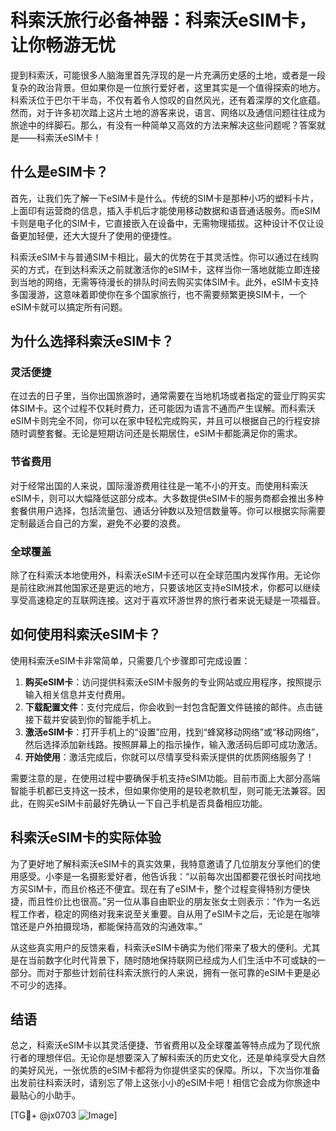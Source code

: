 # 科索沃旅行必备神器：科索沃eSIM卡，让你畅游无忧

提到科索沃，可能很多人脑海里首先浮现的是一片充满历史感的土地，或者是一段复杂的政治背景。但如果你是一位旅行爱好者，这里其实是一个值得探索的地方。科索沃位于巴尔干半岛，不仅有着令人惊叹的自然风光，还有着深厚的文化底蕴。然而，对于许多初次踏上这片土地的游客来说，语言、网络以及通信问题往往成为旅途中的绊脚石。那么，有没有一种简单又高效的方法来解决这些问题呢？答案就是——科索沃eSIM卡！

## 什么是eSIM卡？

首先，让我们先了解一下eSIM卡是什么。传统的SIM卡是那种小巧的塑料卡片，上面印有运营商的信息，插入手机后才能使用移动数据和语音通话服务。而eSIM卡则是电子化的SIM卡，它直接嵌入在设备中，无需物理插拔。这种设计不仅让设备更加轻便，还大大提升了使用的便捷性。

科索沃eSIM卡与普通SIM卡相比，最大的优势在于其灵活性。你可以通过在线购买的方式，在到达科索沃之前就激活你的eSIM卡，这样当你一落地就能立即连接到当地的网络，无需等待漫长的排队时间去购买实体SIM卡。此外，eSIM卡支持多国漫游，这意味着即使你在多个国家旅行，也不需要频繁更换SIM卡，一个eSIM卡就可以搞定所有问题。

## 为什么选择科索沃eSIM卡？

### 灵活便捷

在过去的日子里，当你出国旅游时，通常需要在当地机场或者指定的营业厅购买实体SIM卡。这个过程不仅耗时费力，还可能因为语言不通而产生误解。而科索沃eSIM卡则完全不同，你可以在家中轻松完成购买，并且可以根据自己的行程安排随时调整套餐。无论是短期访问还是长期居住，eSIM卡都能满足你的需求。

### 节省费用

对于经常出国的人来说，国际漫游费用往往是一笔不小的开支。而使用科索沃eSIM卡，则可以大幅降低这部分成本。大多数提供eSIM卡的服务商都会推出多种套餐供用户选择，包括流量包、通话分钟数以及短信数量等。你可以根据实际需要定制最适合自己的方案，避免不必要的浪费。

### 全球覆盖

除了在科索沃本地使用外，科索沃eSIM卡还可以在全球范围内发挥作用。无论你是前往欧洲其他国家还是更远的地方，只要该地区支持eSIM技术，你都可以继续享受高速稳定的互联网连接。这对于喜欢环游世界的旅行者来说无疑是一项福音。

## 如何使用科索沃eSIM卡？

使用科索沃eSIM卡非常简单，只需要几个步骤即可完成设置：

1. **购买eSIM卡**：访问提供科索沃eSIM卡服务的专业网站或应用程序，按照提示输入相关信息并支付费用。
2. **下载配置文件**：支付完成后，你会收到一封包含配置文件链接的邮件。点击链接下载并安装到你的智能手机上。
3. **激活eSIM卡**：打开手机上的“设置”应用，找到“蜂窝移动网络”或“移动网络”，然后选择添加新线路。按照屏幕上的指示操作，输入激活码后即可成功激活。
4. **开始使用**：激活完成后，你就可以尽情享受科索沃提供的优质网络服务了！

需要注意的是，在使用过程中要确保手机支持eSIM功能。目前市面上大部分高端智能手机都已支持这一技术，但如果你使用的是较老款机型，则可能无法兼容。因此，在购买eSIM卡前最好先确认一下自己手机是否具备相应功能。

## 科索沃eSIM卡的实际体验

为了更好地了解科索沃eSIM卡的真实效果，我特意邀请了几位朋友分享他们的使用感受。小李是一名摄影爱好者，他告诉我：“以前每次出国都要花很长时间找地方买SIM卡，而且价格还不便宜。现在有了eSIM卡，整个过程变得特别方便快捷，而且性价比也很高。”另一位从事自由职业的朋友张女士则表示：“作为一名远程工作者，稳定的网络对我来说至关重要。自从用了eSIM卡之后，无论是在咖啡馆还是户外拍摄现场，都能保持高效的沟通效率。”

从这些真实用户的反馈来看，科索沃eSIM卡确实为他们带来了极大的便利。尤其是在当前数字化时代背景下，随时随地保持联网已经成为人们生活中不可或缺的一部分。而对于那些计划前往科索沃旅行的人来说，拥有一张可靠的eSIM卡更是必不可少的选择。

## 结语

总之，科索沃eSIM卡以其灵活便捷、节省费用以及全球覆盖等特点成为了现代旅行者的理想伴侣。无论你是想要深入了解科索沃的历史文化，还是单纯享受大自然的美好风光，一张优质的eSIM卡都将为你提供坚实的保障。所以，下次当你准备出发前往科索沃时，请别忘了带上这张小小的eSIM卡吧！相信它会成为你旅途中最贴心的小助手。

[TG💪+ @jx0703 ![Image](https://github.com/user-attachments/assets/dbca1d08-cadb-493c-b0ec-ad6f7a83f270)]